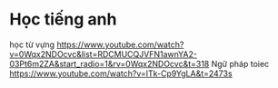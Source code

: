 # Học tiếng anh 
học từ vựng
https://www.youtube.com/watch?v=0Wqx2NDOcvc&list=RDCMUCQJVFN1awnYA2-03Pt6m2ZA&start_radio=1&rv=0Wqx2NDOcvc&t=318
Ngữ pháp toiec
https://www.youtube.com/watch?v=ITk-Cp9YgLA&t=2473s
